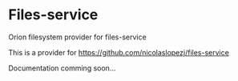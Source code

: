 # Files-service

Orion filesystem provider for files-service

This is a provider for https://github.com/nicolaslopezj/files-service

Documentation comming soon...
